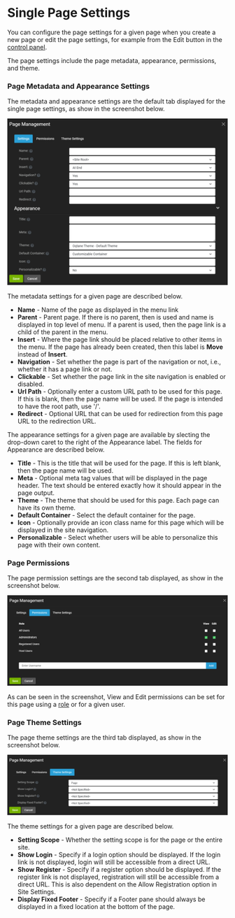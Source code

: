 # Single Page Settings

You can configure the page settings for a given page when you create a new page or edit the page settings, for example from the Edit button in the [control panel](../admin-navigation/control-panel.html). 

The page settings include the page metadata, appearance, permissions, and theme. 

### Page Metadata and Appearance Settings

The metadata and appearance settings are the default tab displayed for the single page settings, as show in the screenshot below. 

![pagecreationsettings](./assets/page-creation-settings-dialog.png)

The metadata settings for a given page are described below. 

* **Name** - Name of the page as displayed in the menu link
* **Parent** - Parent page. If there is no parent, then <Site Root> is used and name is displayed in top level of menu. If a parent is used, then the page link is a child of the parent in the menu. 
* **Insert** - Where the page link should be placed relative to other items in the menu. If the page has already been created, then this label is **Move** instead of **Insert**. 
* **Navigation** - Set whether the page is part of the navigation or not, i.e., whether it has a page link or not.
* **Clickable** - Set whether the page link in the site navigation is enabled or disabled.
* **Url Path** - Optionally enter a custom URL path to be used for this page. If this is blank, then the page name will be used.  If the page is intended to have the root path, use '/'.
* **Redirect** - Optional URL that can be used for redirection from this page URL to the redirection URL.

The appearance settings for a given page are available by slecting the drop-down caret to the right of the Appearance label. The fields for Appearance are described below. 

* **Title** - This is the title that will be used for the page. If this is left blank, then the page name will be used. 
* **Meta** - Optional meta tag values that will be displayed in the page header. The text should be entered exactly how it should appear in the page output. 
* **Theme** - The theme that should be used for this page. Each page can have its own theme. 
* **Default Container** - Select the default container for the page. 
* **Icon** - Optionally provide an icon class name for this page which will be displayed in the site navigation.
* **Personalizable** - Select whether users will be able to personalize this page with their own content.


### Page Permissions

The page permission settings are the second tab displayed, as show in the screenshot below. 

![pagecreationsettings](./assets/page-creation-permissions-dialog.png)

As can be seen in the screenshot, View and Edit permissions can be set for this page using a [role](../site-administration/role-management.html) or for a given user. 


### Page Theme Settings

The page theme settings are the third tab displayed, as show in the screenshot below. 

![pagecreationsettings](./assets/page-creation-themesettings-dialog.png)

The theme settings for a given page are described below. 

* **Setting Scope** - Whether the setting scope is for the page or the entire site.
* **Show Login** - Specify if a login option should be displayed. If the login link is not displayed, login will still be accessible from a direct URL.
* **Show Register** - Specify if a register option should be displayed. If the register link is not displayed, registration will still be accessible from a direct URL. This is also dependent on the Allow Registration option in Site Settings. 
* **Display Fixed Footer** - Specify if a Footer pane should always be displayed in a fixed location at the bottom of the page. 

